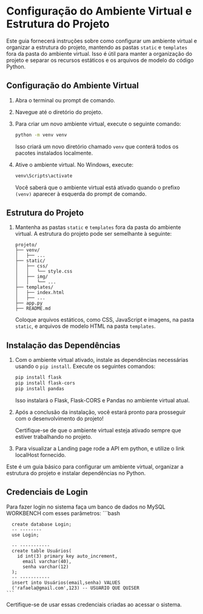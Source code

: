 # Configuração do Ambiente Virtual e Estrutura do Projeto

Este guia fornecerá instruções sobre como configurar um ambiente virtual e organizar a estrutura do projeto, mantendo as pastas `static` e `templates` fora da pasta do ambiente virtual. Isso é útil para manter a organização do projeto e separar os recursos estáticos e os arquivos de modelo do código Python.

## Configuração do Ambiente Virtual

1. Abra o terminal ou prompt de comando.

2. Navegue até o diretório do projeto.

3. Para criar um novo ambiente virtual, execute o seguinte comando:

    ```bash
    python -m venv venv
    ```

    Isso criará um novo diretório chamado `venv` que conterá todos os pacotes instalados localmente.

4. Ative o ambiente virtual. No Windows, execute:

    ```bash
    venv\Scripts\activate
    ```

    Você saberá que o ambiente virtual está ativado quando o prefixo `(venv)` aparecer à esquerda do prompt de comando.

## Estrutura do Projeto

1. Mantenha as pastas `static` e `templates` fora da pasta do ambiente virtual. A estrutura do projeto pode ser semelhante à seguinte:

    ```
    projeto/
    ├── venv/
    │   ├── ...
    ├── static/
    │   ├── css/
    │   │   └── style.css
    │   ├── img/
    │   │   └── ...
    ├── templates/
    │   ├── index.html
    │   ├── ...
    ├── app.py
    ├── README.md
    ```

    Coloque arquivos estáticos, como CSS, JavaScript e imagens, na pasta `static`, e arquivos de modelo HTML na pasta `templates`.

## Instalação das Dependências

1. Com o ambiente virtual ativado, instale as dependências necessárias usando o `pip install`. Execute os seguintes comandos:

    ```bash
    pip install flask
    pip install flask-cors
    pip install pandas
    ```

    Isso instalará o Flask, Flask-CORS e Pandas no ambiente virtual atual.

2. Após a conclusão da instalação, você estará pronto para prosseguir com o desenvolvimento do projeto!

    Certifique-se de que o ambiente virtual esteja ativado sempre que estiver trabalhando no projeto.

3. Para visualizar a Landing page rode a API em python, e utilize o link localHost fornecido.

Este é um guia básico para configurar um ambiente virtual, organizar a estrutura do projeto e instalar dependências no Python.

## Credenciais de Login

Para fazer login no sistema faça um banco de dados no MySQL WORKBENCH com esses parâmetros:
    ```bash
    
      create database Login;
      -- --------
      use Login;
      
      -- -----------
      create table Usuários(
      	id int(3) primary key auto_increment,
          email varchar(40),
          senha varchar(12)
      );
      -- -----------
      insert into Usuários(email,senha) VALUES
      ('rafaela@gmail.com',123) -- USUARIO QUE QUISER	
    ```
Certifique-se de usar essas credenciais criadas ao acessar o sistema.
